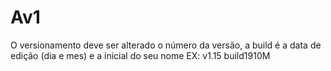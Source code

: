 # Av1

O versionamento deve ser alterado o número da versão, a build é a data de edição (dia e mes) e a inicial do seu nome
EX: v1.15 build1910M

